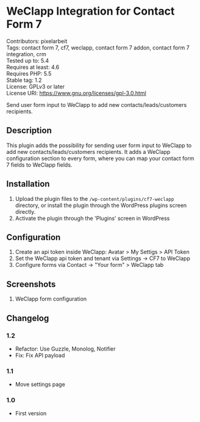 # WeClapp Integration for Contact Form 7
Contributors: pixelarbeit \
Tags: contact form 7, cf7, weclapp, contact form 7 addon, contact form 7 integration, crm \
Tested up to: 5.4 \
Requires at least: 4.6 \
Requires PHP: 5.5 \
Stable tag: 1.2 \
License: GPLv3 or later \
License URI: https://www.gnu.org/licenses/gpl-3.0.html

Send user form input to WeClapp to add new contacts/leads/customers recipients.

## Description

This plugin adds the possibility for sending user form input to WeClapp to add new contacts/leads/customers recipients. It adds a WeClapp configuration section to every form, where you can map your contact form 7 fields to WeClapp fields.

## Installation

1. Upload the plugin files to the `/wp-content/plugins/cf7-weclapp` directory, or install the plugin through the WordPress plugins screen directly.
1. Activate the plugin through the 'Plugins' screen in WordPress

## Configuration
1. Create an api token inside WeClapp: Avatar > My Settigs > API Token
1. Set the WeClapp api token and tenant via Settings -> CF7 to WeClapp
1. Configure forms via Contact -> "Your form" > WeClapp tab

## Screenshots

1. WeClapp form configuration

## Changelog

### 1.2
* Refactor: Use Guzzle, Monolog, Notifier
* Fix: Fix API payload

### 1.1
* Move settings page

### 1.0
* First version
